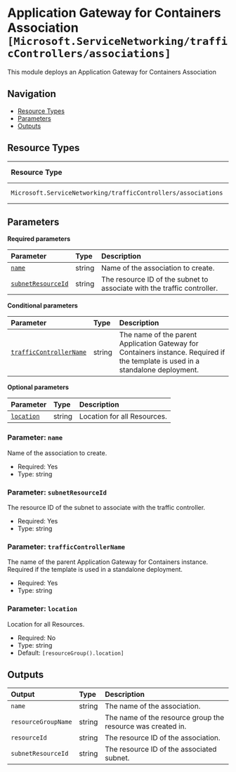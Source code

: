 # Application Gateway for Containers Association `[Microsoft.ServiceNetworking/trafficControllers/associations]`

This module deploys an Application Gateway for Containers Association

## Navigation

- [Resource Types](#Resource-Types)
- [Parameters](#Parameters)
- [Outputs](#Outputs)

## Resource Types

| Resource Type | API Version |
| :-- | :-- |
| `Microsoft.ServiceNetworking/trafficControllers/associations` | [2023-11-01](https://learn.microsoft.com/en-us/azure/templates/Microsoft.ServiceNetworking/2023-11-01/trafficControllers/associations) |

## Parameters

**Required parameters**

| Parameter | Type | Description |
| :-- | :-- | :-- |
| [`name`](#parameter-name) | string | Name of the association to create. |
| [`subnetResourceId`](#parameter-subnetresourceid) | string | The resource ID of the subnet to associate with the traffic controller. |

**Conditional parameters**

| Parameter | Type | Description |
| :-- | :-- | :-- |
| [`trafficControllerName`](#parameter-trafficcontrollername) | string | The name of the parent Application Gateway for Containers instance. Required if the template is used in a standalone deployment. |

**Optional parameters**

| Parameter | Type | Description |
| :-- | :-- | :-- |
| [`location`](#parameter-location) | string | Location for all Resources. |

### Parameter: `name`

Name of the association to create.

- Required: Yes
- Type: string

### Parameter: `subnetResourceId`

The resource ID of the subnet to associate with the traffic controller.

- Required: Yes
- Type: string

### Parameter: `trafficControllerName`

The name of the parent Application Gateway for Containers instance. Required if the template is used in a standalone deployment.

- Required: Yes
- Type: string

### Parameter: `location`

Location for all Resources.

- Required: No
- Type: string
- Default: `[resourceGroup().location]`

## Outputs

| Output | Type | Description |
| :-- | :-- | :-- |
| `name` | string | The name of the association. |
| `resourceGroupName` | string | The name of the resource group the resource was created in. |
| `resourceId` | string | The resource ID of the association. |
| `subnetResourceId` | string | The resource ID of the associated subnet. |
